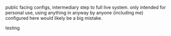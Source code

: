 public facing configs, intermediary step to full live system. only intended for personal use, using anything in anyway by anyone (including me) configured here would likely be a big mistake.

testing
